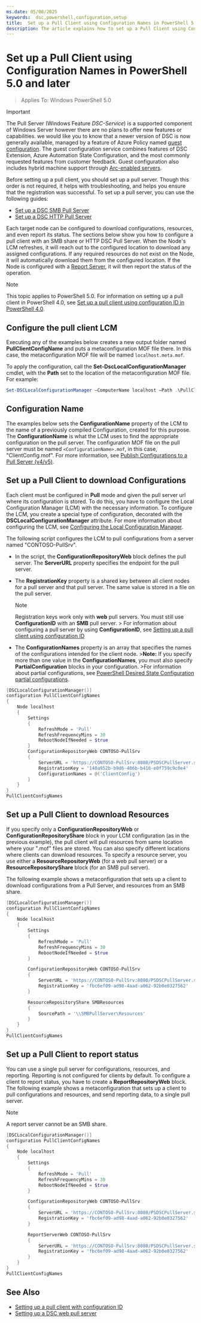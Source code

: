 ```yaml
---
ms.date: 05/08/2025
keywords:  dsc,powershell,configuration,setup
title:  Set up a Pull Client using Configuration Names in PowerShell 5.0 and later
description: The article explains how to set up a Pull Client using Configuration Names in PowerShell 5.0 and later
---
```

# Set up a Pull Client using Configuration Names in PowerShell 5.0 and later

> Applies To: Windows PowerShell 5.0

> [!IMPORTANT]
> The Pull Server (Windows Feature *DSC-Service*) is a supported component of Windows Server however
> there are no plans to offer new features or capabilities. we would like you to know that a newer
> version of DSC is now generally available, managed by a feature of Azure Policy named
> [guest configuration][03]. The guest configuration service combines features of DSC Extension,
> Azure Automation State Configuration, and the most commonly requested features from customer
> feedback. Guest configuration also includes hybrid machine support through
> [Arc-enabled servers][02].

Before setting up a pull client, you should set up a pull server. Though this order is not required,
it helps with troubleshooting, and helps you ensure that the registration was successful. To set up
a pull server, you can use the following guides:

- [Set up a DSC SMB Pull Server][09]
- [Set up a DSC HTTP Pull Server][08]

Each target node can be configured to download configurations, resources, and even report its
status. The sections below show you how to configure a pull client with an SMB share or HTTP DSC
Pull Server. When the Node's LCM refreshes, it will reach out to the configured location to download
any assigned configurations. If any required resources do not exist on the Node, it will
automatically download them from the configured location. If the Node is configured with a
[Report Server][10], it will then report the status of the operation.

> [!NOTE]
> This topic applies to PowerShell 5.0. For information on setting up a pull client in PowerShell
> 4.0, see [Set up a pull client using configuration ID in PowerShell 4.0][07].

## Configure the pull client LCM

Executing any of the examples below creates a new output folder named **PullClientConfigName** and
puts a metaconfiguration MOF file there. In this case, the metaconfiguration MOF file will be named
`localhost.meta.mof`.

To apply the configuration, call the **Set-DscLocalConfigurationManager** cmdlet, with the **Path**
set to the location of the metaconfiguration MOF file. For example:

```powershell
Set-DSCLocalConfigurationManager –ComputerName localhost –Path .\PullClientConfigName –Verbose.
```

## Configuration Name

The examples below sets the **ConfigurationName** property of the LCM to the name of a previously
compiled Configuration, created for this purpose. The **ConfigurationName** is what the LCM uses to
find the appropriate configuration on the pull server. The configuration MOF file on the pull server
must be named `<ConfigurationName>.mof`, in this case, "ClientConfig.mof". For more information, see
[Publish Configurations to a Pull Server (v4/v5)][05].

## Set up a Pull Client to download Configurations

Each client must be configured in **Pull** mode and given the pull server url where its
configuration is stored. To do this, you have to configure the Local Configuration Manager (LCM)
with the necessary information. To configure the LCM, you create a special type of configuration,
decorated with the **DSCLocalConfigurationManager** attribute. For more information about
configuring the LCM, see [Configuring the Local Configuration Manager][01].

The following script configures the LCM to pull configurations from a server named
"CONTOSO-PullSrv".

- In the script, the **ConfigurationRepositoryWeb** block defines the pull server. The **ServerURL**
  property specifies the endpoint for the pull server.

- The **RegistrationKey** property is a shared key between all client nodes for a pull server and
  that pull server. The same value is stored in a file on the pull server.

  > [!NOTE]
  > Registration keys work only with **web** pull servers. You must still use **ConfigurationID**
  > with an **SMB** pull server. > For information about configuring a pull server by using
  > **ConfigurationID**, see [Setting up a pull client using configuration ID][06]

- The **ConfigurationNames** property is an array that specifies the names of the configurations
  intended for the client node. >**Note:** If you specify more than one value in the
  **ConfigurationNames**, you must also specify **PartialConfiguration** blocks in your
  configuration. >For information about partial configurations, see
  [PowerShell Desired State Configuration partial configurations][04].

```powershell
[DSCLocalConfigurationManager()]
configuration PullClientConfigNames
{
    Node localhost
    {
        Settings
        {
            RefreshMode = 'Pull'
            RefreshFrequencyMins = 30
            RebootNodeIfNeeded = $true
        }
        ConfigurationRepositoryWeb CONTOSO-PullSrv
        {
            ServerURL = 'https://CONTOSO-PullSrv:8080/PSDSCPullServer.svc'
            RegistrationKey = '140a952b-b9d6-406b-b416-e0f759c9c0e4'
            ConfigurationNames = @('ClientConfig')
        }
    }
}
PullClientConfigNames
```

## Set up a Pull Client to download Resources

If you specify only a **ConfigurationRepositoryWeb** or **ConfigurationRepositoryShare** block in
your LCM configuration (as in the previous example), the pull client will pull resources from same
location where your ".mof" files are stored. You can also specify different locations where clients
can download resources. To specify a resource server, you use either a **ResourceRepositoryWeb**
(for a web pull server) or a **ResourceRepositoryShare** block (for an SMB pull server).

The following example shows a metaconfiguration that sets up a client to download configurations
from a Pull Server, and resources from an SMB share.

```powershell
[DSCLocalConfigurationManager()]
configuration PullClientConfigNames
{
    Node localhost
    {
        Settings
        {
            RefreshMode = 'Pull'
            RefreshFrequencyMins = 30
            RebootNodeIfNeeded = $true
        }

        ConfigurationRepositoryWeb CONTOSO-PullSrv
        {
            ServerURL = 'https://CONTOSO-PullSrv:8080/PSDSCPullServer.svc'
            RegistrationKey = 'fbc6ef09-ad98-4aad-a062-92b0e0327562'
        }

        ResourceRepositoryShare SMBResources
        {
            SourcePath = '\\SMBPullServer\Resources'
        }
    }
}
PullClientConfigNames
```

## Set up a Pull Client to report status

You can use a single pull server for configurations, resources, and reporting. Reporting is not
configured for clients by default. To configure a client to report status, you have to create a
**ReportRepositoryWeb** block. The following example shows a metaconfiguration that sets up a client
to pull configurations and resources, and send reporting data, to a single pull server.

> [!NOTE]
> A report server cannot be an SMB share.

```powershell
[DSCLocalConfigurationManager()]
configuration PullClientConfigNames
{
    Node localhost
    {
        Settings
        {
            RefreshMode = 'Pull'
            RefreshFrequencyMins = 30
            RebootNodeIfNeeded = $true
        }

        ConfigurationRepositoryWeb CONTOSO-PullSrv
        {
            ServerURL = 'https://CONTOSO-PullSrv:8080/PSDSCPullServer.svc'
            RegistrationKey = 'fbc6ef09-ad98-4aad-a062-92b0e0327562'
        }

        ReportServerWeb CONTOSO-PullSrv
        {
            ServerURL = 'https://CONTOSO-PullSrv:8080/PSDSCPullServer.svc'
            RegistrationKey = 'fbc6ef09-ad98-4aad-a062-92b0e0327562'
        }
    }
}
PullClientConfigNames
```

## See Also

- [Setting up a pull client with configuration ID][00]
- [Setting up a DSC web pull server][08]

<!-- link references -->
[00]: pullClientConfigID.md
[01]: ../managing-nodes/metaConfig.md
[02]: /azure/azure-arc/servers/overview
[03]: /azure/governance/machine-configuration/overview
[04]: partialConfigs.md
[05]: publishConfigs.md
[06]: pullClientConfigId.md
[07]: pullClientConfigID4.md
[08]: pullServer.md
[09]: pullServerSmb.md
[10]: reportServer.md
